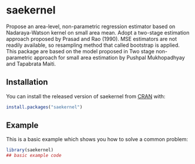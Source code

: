
<!-- README.md is generated from README.Rmd. Please edit that file -->

# saekernel

<!-- badges: start -->

<!-- badges: end -->

Propose an area-level, non-parametric regression estimator based on
Nadaraya-Watson kernel on small area mean. Adopt a two-stage estimation
approach proposed by Prasad and Rao (1990). MSE estimators are not
readily available, so resampling method that called bootstrap is
applied. This package are based on the model proposed in Two stage
non-parametric approach for small area estimation by Pushpal
Mukhopadhyay and Tapabrata Maiti.

## Installation

You can install the released version of saekernel from
[CRAN](https://CRAN.R-project.org) with:

``` r
install.packages("saekernel")
```

## Example

This is a basic example which shows you how to solve a common problem:

``` r
library(saekernel)
## basic example code
```
